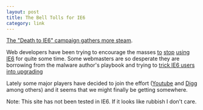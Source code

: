 ```yaml
---
layout: post
title: The Bell Tolls for IE6
category: link
---
```


[The "Death to IE6" campaign gathers more steam](http://www.computerworld.com/s/article/9136286/_Kill_IE6_campaign_gains_force_30M_Web_users_get_switch_pitch).

Web developers have been trying to encourage the masses [to](http://www.explorerdestroyer.com/) [stop](http://browsehappy.com/) [using](http://www.killbillsbrowser.com/) [IE6](http://www.end6.org/) for quite some time.
Some webmasters are so desperate they are borrowing from the malware author's playbook and trying to [trick IE6 users into upgrading](http://ie6update.com/)

Lately some major players have decided to join the effort ([Youtube](http://www.techcrunch.com/2009/07/14/youtube-will-be-next-to-kiss-ie6-support-goodbye/) and [Digg](http://blog.digg.com/?p=878) among others) and it seems that we might finally be getting somewhere.

Note: This site has not been tested in IE6. If it looks like rubbish I don't care.
